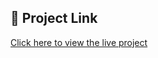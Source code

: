 ## 🔗 Project Link
[Click here to view the live project](https://careerbuddy-production.up.railway.app/)
